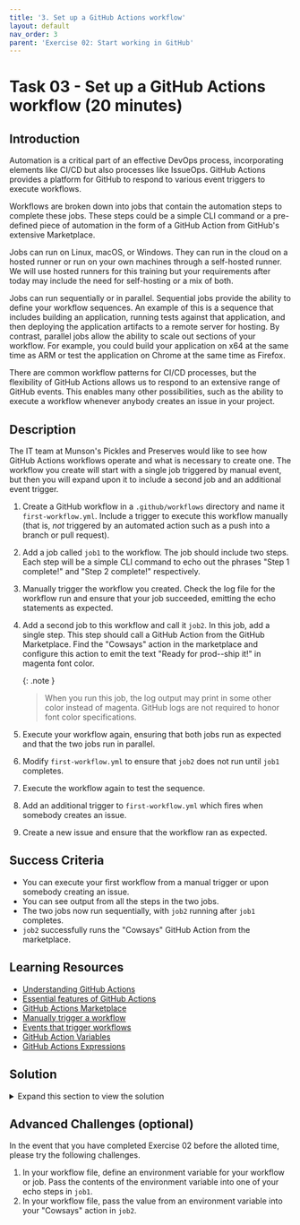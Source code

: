 ```yaml
---
title: '3. Set up a GitHub Actions workflow'
layout: default
nav_order: 3
parent: 'Exercise 02: Start working in GitHub'
---
```


# Task 03 - Set up a GitHub Actions workflow (20 minutes)

## Introduction

Automation is a critical part of an effective DevOps process, incorporating elements like CI/CD but also processes like IssueOps. GitHub Actions provides a platform for GitHub to respond to various event triggers to execute workflows.

Workflows are broken down into jobs that contain the automation steps to complete these jobs. These steps could be a simple CLI command or a pre-defined piece of automation in the form of a GitHub Action from GitHub's extensive Marketplace.

Jobs can run on Linux, macOS, or Windows. They can run in the cloud on a hosted runner or run on your own machines through a self-hosted runner. We will use hosted runners for this training but your requirements after today may include the need for self-hosting or a mix of both.

Jobs can run sequentially or in parallel. Sequential jobs provide the ability to define your workflow sequences. An example of this is a sequence that includes building an application, running tests against that application, and then deploying the application artifacts to a remote server for hosting. By contrast, parallel jobs allow the ability to scale out sections of your workflow. For example, you could build your application on x64 at the same time as ARM or test the application on Chrome at the same time as Firefox.

There are common workflow patterns for CI/CD processes, but the flexibility of GitHub Actions allows us to respond to an extensive range of GitHub events. This enables many other possibilities, such as the ability to execute a workflow whenever anybody creates an issue in your project.

## Description

The IT team at Munson's Pickles and Preserves would like to see how GitHub Actions workflows operate and what is necessary to create one. The workflow you create will start with a single job triggered by manual event, but then you will expand upon it to include a second job and an additional event trigger.

1. Create a GitHub workflow in a `.github/workflows` directory and name it `first-workflow.yml`. Include a trigger to execute this workflow manually (that is, *not* triggered by an automated action such as a push into a branch or pull request).
2. Add a job called `job1` to the workflow. The job should include two steps. Each step will be a simple CLI command to echo out the phrases "Step 1 complete!" and "Step 2 complete!" respectively.
3. Manually trigger the workflow you created. Check the log file for the workflow run and ensure that your job succeeded, emitting the echo statements as expected.
4. Add a second job to this workflow and call it `job2`. In this job, add a single step. This step should call a GitHub Action from the GitHub Marketplace. Find the "Cowsays" action in the marketplace and configure this action to emit the text "Ready for prod--ship it!" in magenta font color.

    {: .note }
    > When you run this job, the log output may print in some other color instead of magenta. GitHub logs are not required to honor font color specifications.

5. Execute your workflow again, ensuring that both jobs run as expected and that the two jobs run in parallel.
6. Modify `first-workflow.yml` to ensure that `job2` does not run until `job1` completes.
7. Execute the workflow again to test the sequence.
8. Add an additional trigger to `first-workflow.yml` which fires when somebody creates an issue.
9. Create a new issue and ensure that the workflow ran as expected.

## Success Criteria

- You can execute your first workflow from a manual trigger or upon somebody creating an issue.
- You can see output from all the steps in the two jobs.
- The two jobs now run sequentially, with `job2` running after `job1` completes.
- `job2` successfully runs the "Cowsays" GitHub Action from the marketplace.

## Learning Resources

- [Understanding GitHub Actions](https://docs.github.com/en/enterprise-cloud@latest/actions/learn-github-actions/understanding-github-actions)
- [Essential features of GitHub Actions](https://docs.github.com/en/enterprise-cloud@latest/actions/learn-github-actions/essential-features-of-github-actions)
- [GitHub Actions Marketplace](https://github.com/marketplace?type=actions)
- [Manually trigger a workflow](https://docs.github.com/en/actions/using-workflows/events-that-trigger-workflows#workflow_dispatch)
- [Events that trigger workflows](https://docs.github.com/en/actions/using-workflows/events-that-trigger-workflows)
- [GitHub Action Variables](https://docs.github.com/en/enterprise-cloud@latest/actions/learn-github-actions/variables)
- [GitHub Actions Expressions](https://docs.github.com/en/enterprise-cloud@latest/actions/learn-github-actions/expressions)

## Solution

<details>
<summary>Expand this section to view the solution</summary>

- The solution for this task is a YAML file in [the solutions folder](../../Solution/Exercise-02/Task-3/first-workflow.yml).

Each GitHub Actions workflow has a certain structure to it, following the [GitHub Actions workflow syntax](https://docs.github.com/en/actions/using-workflows/workflow-syntax-for-github-actions). The following is an annotated breakdown of this structure.

```yaml
# The name of the job is what will display on the GitHub repository in the Actions tab.
name: First Workflow

# The 'on' section tells GitHub under what conditions we want to run this workflow.
# https://docs.github.com/en/actions/using-workflows/events-that-trigger-workflows
# Common scenarios include:
  # workflow-dispatch (manual execution)
  # issues
  # push
  # pull_request
  # schedule
on:
  workflow_dispatch:
  issues:
    types: [opened]

# This section covers the work to perform.
# We include one or more jobs in this section.
jobs:
  # Each individual job will include details like execution order,
  # pre-requisite jobs, and execution platform.
  job1:
    # We can run jobs on GitHub hosted VM runners in Windows, Ubuntu, and Mac OS.
    # We can also run jobs on self-hosted hardware.
    runs-on: ubuntu-latest

    # Each job contains one or more steps. A step needs to have at least a name and a command.
    steps:
    - name: Step one
      # The 'run' command executes a shell or command script. Because this is Ubuntu, the
      # default run command will be /bin/bash
      run: echo "Log from step one"
      # This section does not appear in the solution file but demonstrates how to set
      # custom variables that will be available in the run script.
      env:
        VARIABLE_NAME: value
    - name: Step two
      run: echo "Log from step two"
      
  job2:
    # Job 2 will only run after job 1 completes.
    # Removing this 'needs' section would make the jobs run simultaneously.
    needs: job1
    runs-on: ubuntu-latest

    steps:
    - name: Cowsays
      # The 'uses' command executes a remote GitHub action.
      # A command like mscoutermarsh/cowsays-action means you can
      # find this code at https://github.com/mscoutermarsh/cowsays-action
      uses: mscoutermarsh/cowsays-action@master
      # The 'with' block includes parameters that the workflow will pass
      # to this action. Parameters are all in key-value format.
      with:
        text: 'Ready for prod--ship it!'
        color: 'magenta'
```

</details>

## Advanced Challenges (optional)

In the event that you have completed Exercise 02 before the alloted time, please try the following challenges.

1. In your workflow file, define an environment variable for your workflow or job. Pass the contents of the environment variable into one of your echo steps in `job1`.
2. In your workflow file, pass the value from an environment variable into your "Cowsays" action in `job2`.
